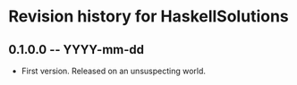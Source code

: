 # Revision history for HaskellSolutions

## 0.1.0.0 -- YYYY-mm-dd

* First version. Released on an unsuspecting world.
